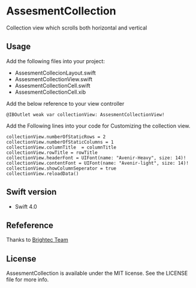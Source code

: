 # AssesmentCollection
Collection view which scrolls both horizontal and vertical

## Usage

Add the following files into your project:

* AssesmentCollecionLayout.swift
* AssesmentCollectionView.swift
* AssesmentCollectionCell.swift
* AssesmentCollectionCell.xib


Add the below reference to your view controller
```ObjC
@IBOutlet weak var collectionView: AssesmentCollectionView!
```
Add the Following lines into your code for Customizing the collection view.
```ObjC
collectionView.numberOfStaticRows = 2
collectionView.numberOfStaticColumns = 1
collectionView.columnTitle  = columnTitle
collectionView.rowTitle = rowTitle
collectionView.headerFont = UIFont(name: "Avenir-Heavy", size: 14)!
collectionView.contentFont = UIFont(name: "Avenir-light", size: 14)!
collectionView.showColumnSeperator = true
collectionView.reloadData()
```

## Swift version
* Swift 4.0

## Refeference
Thanks to [Brightec Team](https://www.brightec.co.uk/ideas/uicollectionview-using-horizontal-and-vertical-scrolling-sticky-rows-and-columns)


## License

AssesmentCollection is available under the MIT license. See the LICENSE file for more info.


